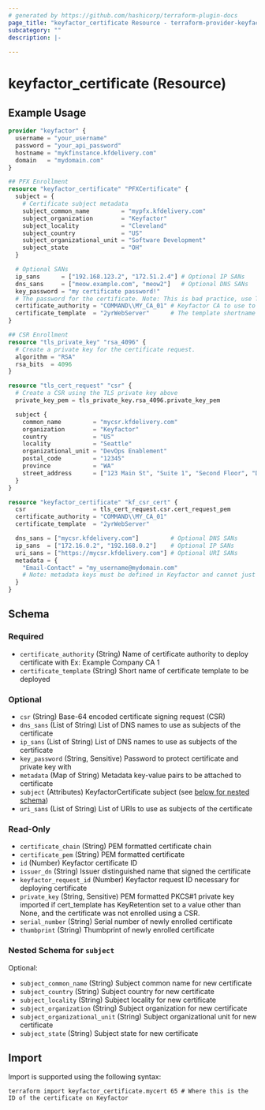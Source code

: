 ```yaml
---
# generated by https://github.com/hashicorp/terraform-plugin-docs
page_title: "keyfactor_certificate Resource - terraform-provider-keyfactor"
subcategory: ""
description: |-
  
---
```


# keyfactor_certificate (Resource)



## Example Usage

```terraform
provider "keyfactor" {
  username = "your_username"
  password = "your_api_password"
  hostname = "mykfinstance.kfdelivery.com"
  domain   = "mydomain.com"
}

## PFX Enrollment
resource "keyfactor_certificate" "PFXCertificate" {
  subject = {
    # Certificate subject metadata
    subject_common_name         = "mypfx.kfdelivery.com"
    subject_organization        = "Keyfactor"
    subject_locality            = "Cleveland"
    subject_country             = "US"
    subject_organizational_unit = "Software Development"
    subject_state               = "OH"
  }

  # Optional SANs
  ip_sans      = ["192.168.123.2", "172.51.2.4"] # Optional IP SANs
  dns_sans     = ["meow.example.com", "meow2"]   # Optional DNS SANs
  key_password = "my certificate password!"
  # The password for the certificate. Note: This is bad practice, use TF_VAR_<variable_name> instead.
  certificate_authority = "COMMAND\\MY_CA_01" # Keyfactor CA to use to handle the certificate request.
  certificate_template  = "2yrWebServer"      # The template shortname to use for the certificate.
}

## CSR Enrollment
resource "tls_private_key" "rsa_4096" {
  # Create a private key for the certificate request.
  algorithm = "RSA"
  rsa_bits  = 4096
}

resource "tls_cert_request" "csr" {
  # Create a CSR using the TLS private key above
  private_key_pem = tls_private_key.rsa_4096.private_key_pem

  subject {
    common_name         = "mycsr.kfdelivery.com"
    organization        = "Keyfactor"
    country             = "US"
    locality            = "Seattle"
    organizational_unit = "DevOps Enablement"
    postal_code         = "12345"
    province            = "WA"
    street_address      = ["123 Main St", "Suite 1", "Second Floor", "Downtown"]
  }
}

resource "keyfactor_certificate" "kf_csr_cert" {
  csr                   = tls_cert_request.csr.cert_request_pem
  certificate_authority = "COMMAND\\MY_CA_01"
  certificate_template  = "2yrWebServer"

  dns_sans = ["mycsr.kfdelivery.com"]         # Optional DNS SANs
  ip_sans  = ["172.16.0.2", "192.168.0.2"]    # Optional IP SANs
  uri_sans = ["https://mycsr.kfdelivery.com"] # Optional URI SANs
  metadata = {
    "Email-Contact" = "my_username@mydomain.com"
    # Note: metadata keys must be defined in Keyfactor and cannot just be arbitrarily added
  }
}
```

<!-- schema generated by tfplugindocs -->
## Schema

### Required

- `certificate_authority` (String) Name of certificate authority to deploy certificate with Ex: Example Company CA 1
- `certificate_template` (String) Short name of certificate template to be deployed

### Optional

- `csr` (String) Base-64 encoded certificate signing request (CSR)
- `dns_sans` (List of String) List of DNS names to use as subjects of the certificate
- `ip_sans` (List of String) List of DNS names to use as subjects of the certificate
- `key_password` (String, Sensitive) Password to protect certificate and private key with
- `metadata` (Map of String) Metadata key-value pairs to be attached to certificate
- `subject` (Attributes) KeyfactorCertificate subject (see [below for nested schema](#nestedatt--subject))
- `uri_sans` (List of String) List of URIs to use as subjects of the certificate

### Read-Only

- `certificate_chain` (String) PEM formatted certificate chain
- `certificate_pem` (String) PEM formatted certificate
- `id` (Number) Keyfactor certificate ID
- `issuer_dn` (String) Issuer distinguished name that signed the certificate
- `keyfactor_request_id` (Number) Keyfactor request ID necessary for deploying certificate
- `private_key` (String, Sensitive) PEM formatted PKCS#1 private key imported if cert_template has KeyRetention set to a value other than None, and the certificate was not enrolled using a CSR.
- `serial_number` (String) Serial number of newly enrolled certificate
- `thumbprint` (String) Thumbprint of newly enrolled certificate

<a id="nestedatt--subject"></a>
### Nested Schema for `subject`

Optional:

- `subject_common_name` (String) Subject common name for new certificate
- `subject_country` (String) Subject country for new certificate
- `subject_locality` (String) Subject locality for new certificate
- `subject_organization` (String) Subject organization for new certificate
- `subject_organizational_unit` (String) Subject organizational unit for new certificate
- `subject_state` (String) Subject state for new certificate

## Import

Import is supported using the following syntax:

```shell
terraform import keyfactor_certificate.mycert 65 # Where this is the ID of the certificate on Keyfactor
```
